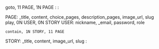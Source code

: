 goto, 11 PAGE, 1N PAGE
:
:

PAGE: _title, content, choice_pages, description_pages, image_url, slug
  play, 0N USER, 0N STORY
USER: nickname, _email, password, role

    contain, 1N STORY, 11 PAGE
STORY: _title, content, image_url, slug
: